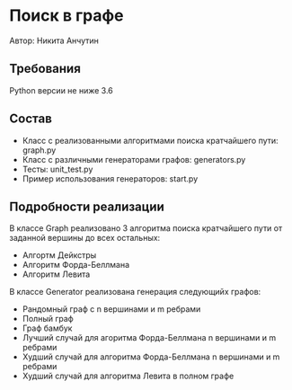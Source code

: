 Поиск в графе
=============
Автор: Никита Анчутин 


Требования
----------
Python версии не ниже 3.6

Состав
------
- Класс с реализованными алгоритмами поиска кратчайшего пути: graph.py 
- Класс с различными генераторами графов: generators.py
- Тесты: unit_test.py
- Пример использования генераторов: start.py

Подробности реализации
---------------------
В классе Graph реализовано 3 алгоритма поиска кратчайшего пути от заданной вершины до всех остальных:
- Алгортм Дейкстры
- Алгоритм Форда-Беллмана
- Алгоритм Левита

В классе Generator реализована генерация следующийх графов:
- Рандомный граф с n вершинами и m ребрами
- Полный граф
- Граф бамбук
- Лучший случай для агоритма Форда-Беллмана n вершинами и m ребрами
- Худший случай для алгоритма Форда-Беллмана n вершинами и m ребрами
- Худший случай для алгоритма Левита в полном графе
